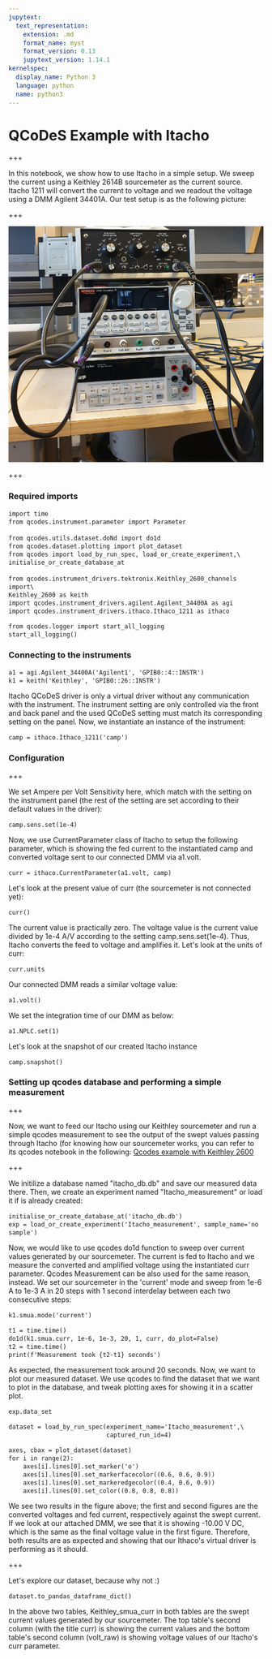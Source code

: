 ```yaml
---
jupytext:
  text_representation:
    extension: .md
    format_name: myst
    format_version: 0.13
    jupytext_version: 1.14.1
kernelspec:
  display_name: Python 3
  language: python
  name: python3
---
```


# QCoDeS Example with Itacho

+++

In this notebook, we show how to use Itacho in a simple setup. We sweep the current using a Keithley 2614B sourcemeter as the current source. Itacho 1211 will convert the current to voltage and we readout the voltage using a DMM Agilent 34401A. Our test setup is as the following picture:

+++

![title](../files/ithaco_setup.png)

+++

### Required imports

```{code-cell} ipython3
import time
from qcodes.instrument.parameter import Parameter

from qcodes.utils.dataset.doNd import do1d
from qcodes.dataset.plotting import plot_dataset
from qcodes import load_by_run_spec, load_or_create_experiment,\
initialise_or_create_database_at

from qcodes.instrument_drivers.tektronix.Keithley_2600_channels import\
Keithley_2600 as keith
import qcodes.instrument_drivers.agilent.Agilent_34400A as agi
import qcodes.instrument_drivers.ithaco.Ithaco_1211 as ithaco
```

```{code-cell} ipython3
from qcodes.logger import start_all_logging
start_all_logging()
```

### Connecting to the instruments

```{code-cell} ipython3
a1 = agi.Agilent_34400A('Agilent1', 'GPIB0::4::INSTR')
k1 = keith('Keithley', 'GPIB0::26::INSTR')
```

Itacho QCoDeS driver is only a virtual driver without any communication with the instrument. The instrument setting are only controlled via the front and back panel and the used QCoDeS setting must match its corresponding setting on the panel. Now, we instantiate an instance of the instrument:

```{code-cell} ipython3
camp = ithaco.Ithaco_1211('camp')
```

### Configuration

+++

We set Ampere per Volt Sensitivity here, which match with the setting on the instrument panel (the rest of the setting are set according to their default values in the driver): 

```{code-cell} ipython3
camp.sens.set(1e-4)
```

Now, we use CurrentParameter class of Itacho to setup the following parameter, which is showing the fed current to the instantiated camp and converted voltage sent to our connected DMM via a1.volt.

```{code-cell} ipython3
curr = ithaco.CurrentParameter(a1.volt, camp)
```

Let's look at the present value of curr (the sourcemeter is not connected yet):

```{code-cell} ipython3
curr()
```

The current value is practically zero. The voltage value is the current value divided by 1e-4 A/V according to the setting camp.sens.set(1e-4). Thus, Itacho converts the feed to voltage and amplifies it. Let's look at the units of curr:

```{code-cell} ipython3
curr.units
```

Our connected DMM reads a similar voltage value:

```{code-cell} ipython3
a1.volt()
```

We set the integration time of our DMM as below:

```{code-cell} ipython3
a1.NPLC.set(1)
```

Let's look at the snapshot of our created Itacho instance

```{code-cell} ipython3
camp.snapshot()
```

### Setting up qcodes database and performing a simple measurement

+++

Now, we want to feed our Itacho using our Keithley sourcemeter and run a simple qcodes measurement to see the output of the swept values passing through Itacho (for knowing how our sourcemeter works, you can refer to its qcodes notebook in the following:
[Qcodes example with Keithley 2600][mylink]

[mylink]: ./Qcodes%20example%20with%20Keithley%202600.ipynb

+++

We initilize a database named "itacho_db.db" and save our measured data there. Then, we create an experiment named "Itacho_measurement" or load it if is already created:

```{code-cell} ipython3
initialise_or_create_database_at('itacho_db.db')
exp = load_or_create_experiment('Itacho_measurement', sample_name='no sample')
```

Now, we would like to use qcodes do1d function to sweep over current values
generated by our sourcemeter. The current is fed to Itacho and we measure the converted and amplified voltage using the instantiated curr parameter. Qcodes Measurement can be also used for the same reason, instead.
We set our sourcemeter in the 'current' mode and sweep from 1e-6 A to 1e-3 A in 20 steps with 1 second interdelay between each two consecutive steps:

```{code-cell} ipython3
k1.smua.mode('current')
```

```{code-cell} ipython3
t1 = time.time()
do1d(k1.smua.curr, 1e-6, 1e-3, 20, 1, curr, do_plot=False)
t2 = time.time()
print(f'Measurement took {t2-t1} seconds')
```

As expected, the measurement took around 20 seconds. Now, we want to plot our measured dataset. We use qcodes to find the dataset that we want to plot in the database, and tweak plotting axes for showing it in a scatter plot. 

```{code-cell} ipython3
exp.data_set
```

```{code-cell} ipython3
dataset = load_by_run_spec(experiment_name='Itacho_measurement',\
                           captured_run_id=4)
```

```{code-cell} ipython3
axes, cbax = plot_dataset(dataset)
for i in range(2):
    axes[i].lines[0].set_marker('o')
    axes[i].lines[0].set_markerfacecolor((0.6, 0.6, 0.9))
    axes[i].lines[0].set_markeredgecolor((0.4, 0.6, 0.9))
    axes[i].lines[0].set_color((0.8, 0.8, 0.8))
```

We see two results in the figure above; the first and second figures are the converted voltages and fed current, respectively against the swept current. If we look at our attached DMM, we see that it is showing -10.00 V DC, which is the same as the final voltage value in the first figure. Therefore, both results are as expected and showing that our Ithaco's virtual driver is performing as it should.

+++

Let's explore our dataset, because why not :)

```{code-cell} ipython3
dataset.to_pandas_dataframe_dict()
```

In the above two tables, Keithley_smua_curr in both tables are the swept current values generated by our sourcemeter. The top table's second column (with the title curr) is showing the current values and the bottom table's second column (volt_raw) is showing voltage values of our Itacho's curr parameter.

```{code-cell} ipython3

```
